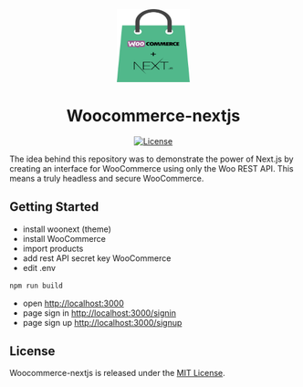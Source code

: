 <p align="center">
  <img src="./assets/logo.svg" alt="Woocommerce-nextjs logo" width="128" height="128">
  <h1 align="center">Woocommerce-nextjs</h1>
</p>
<p align="center">
    <a aria-label="License" href="https://github.com/UrijHoruzij/woocommerce-nextjs/blob/main/LICENSE">
        <img alt="License" src="https://img.shields.io/github/license/UrijHoruzij/woocommerce-nextjs?color=%2351b88b">
    </a>
</p>

The idea behind this repository was to demonstrate the power of Next.js by creating an interface for WooCommerce using only the Woo REST API. This means a truly headless and secure WooCommerce.

## Getting Started

- install woonext (theme)
- install WooCommerce
- import products
- add rest API secret key WooCommerce
- edit .env

```bash
npm run build
```

- open [http://localhost:3000](http://localhost:3000)
- page sign in [http://localhost:3000/signin](http://localhost:3000/signin)
- page sign up [http://localhost:3000/signup](http://localhost:3000/signup)

## License

Woocommerce-nextjs is released under the [MIT License](https://github.com/UrijHoruzij/woocommerce-nextjs/blob/main/LICENSE).
